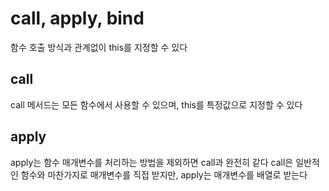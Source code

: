 # call, apply, bind

함수 호출 방식과 관계없이 this를 지정할 수 있다

## call

call 메서드는 모든 함수에서 사용할 수 있으며, this를 특정값으로 지정할 수 있다

## apply

apply는 함수 매개변수를 처리하는 방법을 제외하면 call과 완전히 같다
call은 일반적인 함수와 마찬가지로 매개변수를 직접 받지만, apply는 매개변수를 배열로 받는다
